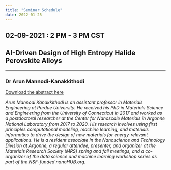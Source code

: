 ```yaml
---
title: "Seminar Schedule"
date: 2022-01-25
---
```



## 02-09-2021 : 2 PM - 3 PM CST 

## AI-Driven Design of High Entropy Halide Perovskite Alloys 

***

### Dr Arun Mannodi-Kanakkithodi 

<a href="/docs/Feb9_Abstract_Bio.pdf">Download the abstract here</a>

*Arun Mannodi Kanakkithodi is an assistant professor in Materials Engineering at Purdue
University. He received his PhD in Materials Science and Engineering from the University of
Connecticut in 2017 and worked as a postdoctoral researcher at the Center for Nanoscale
Materials in Argonne National Laboratory from 2017 to 2020. His research involves using first
principles computational modeling, machine learning, and materials informatics to drive the
design of new materials for energy-relevant applications. He is a resident associate in the
Nanoscience and Technology Division at Argonne, a regular attendee, presenter, and organizer
at the Materials Research Society (MRS) spring and fall meetings, and a co-organizer of the data
science and machine learning workshop series as part of the NSF-funded nanoHUB.org.*


